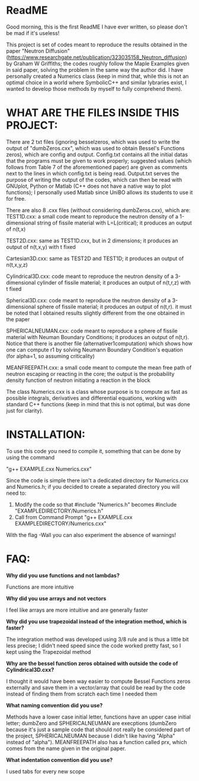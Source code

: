 # ReadME
Good morning, this is the first ReadME I have ever written, so please don't be mad if it's useless!

This project is set of codes meant to reproduce the results obtained in the paper "Neutron Diffusion" (https://www.researchgate.net/publication/323035158_Neutron_diffusion) by Graham W Griffiths; the codes roughly follow the Maple Examples given in said paper, solving the problem in the same way the author did.
I have personally created a Numerics class (keep in mind that, while this is not an optimal choice in a world where SymbolicC++ and similar lybraries exist, I wanted to develop those methods by myself to fully comprehend them).

# WHAT ARE THE FILES INSIDE THIS PROJECT:
There are 2 txt files (ignoring besselzeros, which was used to write the output of "dumbZeros.cxx", which was used to obtain Bessel's Functions zeros), which are config and output.
Config.txt contains all the initial datas that the programs must be given to work properly; suggested values (which follows from Table 7 of the aforementioned paper) are given as comments next to the lines in which config.txt is being read.
Output.txt serves the purpose of writing the output of the codes, which can then be read with GNUplot, Python or Matlab (C++ does not have a native way to plot functions); I personally used Matlab since UniBO allows its students to use it for free.

There are also 8 .cxx files (without considering dumbZeros.cxx), which are:
TEST1D.cxx: a small code meant to reproduce the neutron density of a 1-dimensional string of fissile material with L=L(critical); it produces an output of n(t,x)

TEST2D.cxx: same as TEST1D.cxx, but in 2 dimensions; it produces an output of n(t,x,y) with t fixed

Cartesian3D.cxx: same as TEST2D and TEST1D; it produces an output of n(t,x,y,z)

Cylindrical3D.cxx: code meant to reproduce the neutron density of a 3-dimensional cylinder of fissile material; it produces an output of n(t,r,z) with t fixed

Spherical3D.cxx: code meant to reproduce the neutron density of a 3-dimensional sphere of fissile material; it produces an output of n(t,r). it must be noted that I obtained results slightly different from the one obtained in the paper

SPHERICALNEUMAN.cxx: code meant to reproduce a sphere of fissile material with Neuman Boundary Conditions; it produces an output of n(t,r).
Notice that there is another file (alternativer1computation) which shows how one can compute r1 by solving Neumann Boundary Condition's equation (for alpha=1, so assuming criticality)

MEANFREEPATH.cxx: a small code meant to compute the mean free path of neutron escaping or reacting in the core; the output is the probability density function of neutron initiating a reaction in the block

The class Numerics.cxx is a class whose purpose is to compute as fast as possible integrals, derivatives and differential equations, working with standard C++ functions (keep in mind that this is not optimal, but was done just for clarity).

# INSTALLATION:
To use this code you need to compile it, something that can be done by using the command

  "g++ EXAMPLE.cxx Numerics.cxx"
 
Since the code is simple there isn't a dedicated directory for Numerics.cxx and Numerics.h; if you decided to create a separated directory you will need to:

1) Modify the code so that #include "Numerics.h" becomes #include "EXAMPLEDIRECTORY/Numerics.h"
2) Call from Command Prompt "g++ EXAMPLE.cxx EXAMPLEDIRECTORY/Numerics.cxx"

With the flag -Wall you can also experiment the absence of warnings!
# FAQ:
**Why did you use functions and not lambdas?**

Functions are more intuitive

**Why did you use arrays and not vectors**

I feel like arrays are more intuitive and are generally faster

**Why did you use trapezoidal instead of the integration method, which is faster?**

The integration method was developed using 3/8 rule and is thus a little bit less precise; I didn't need speed since the code worked pretty fast, so I kept using the Trapezoidal method

**Why are the bessel function zeros obtained with outside the code of Cylindrical3D.cxx?**

I thought it would have been way easier to compute Bessel Functions zeros externally and save them in a vector/array that could be read by the code instead of finding them from scratch each time I needed them

**What naming convention did you use?**

Methods have a lower case initial letter, functions have an upper case initial letter; dumbZero and SPHERICALNEUMAN are execptions (dumbZero because it's just a sample code that should not really be considered part of the project, SPHERICALNEUMAN because I didn't like having "Alpha" instead of "alpha"). MEANFREEPATH also has a function called prx, which comes from the name given in the original paper.

**What indentation convention did you use?**

I used tabs for every new scope

